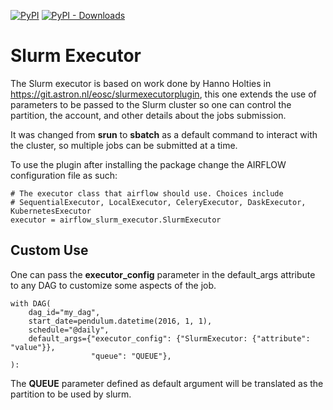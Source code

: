 [![PyPI](https://img.shields.io/pypi/v/airflow-slurm-executor)](https://pypi.org/project/airflow-slurm-executor/)
[![PyPI - Downloads](https://img.shields.io/pypi/dm/airflow-slurm-executor)](https://pypi.org/project/airflow-slurm-executor/)

# Slurm Executor

The Slurm executor is based on work done by Hanno Holties in https://git.astron.nl/eosc/slurmexecutorplugin, this one 
extends the use of parameters to be passed to the Slurm cluster so one can control the partition, the account, and other
details about the jobs submission.

It was changed from **srun** to **sbatch** as a default command to interact with the cluster, so multiple jobs can be 
submitted at a time.


To use the plugin after installing the package change
the AIRFLOW configuration file as such:
```
# The executor class that airflow should use. Choices include
# SequentialExecutor, LocalExecutor, CeleryExecutor, DaskExecutor, KubernetesExecutor
executor = airflow_slurm_executor.SlurmExecutor
```

## Custom Use

One can pass the **executor_config** parameter in the default_args attribute to any DAG to customize some aspects of the
job.
```
with DAG(
    dag_id="my_dag",
    start_date=pendulum.datetime(2016, 1, 1),
    schedule="@daily",
    default_args={"executor_config": {"SlurmExecutor: {"attribute": "value"}},
                  "queue": "QUEUE"},
):
```

The **QUEUE** parameter defined as default argument will be translated as the partition to be used by slurm.